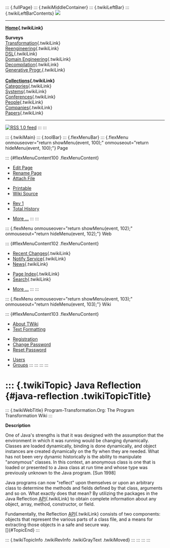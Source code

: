 ::: {.fullPage}
::: {.twikiMiddleContainer}
::: {.twikiLeftBar}
::: {.twikiLeftBarContents}
![](../pub/transformation.gif)

------------------------------------------------------------------------

**[Home](WebHome){.twikiLink}**

**Surveys**\
[Transformation](ProgramTransformation){.twikiLink}\
[Reengineering](ReengineeringWiki){.twikiLink}\
[DSL](DomainSpecificLanguages){.twikiLink}\
[Domain Engineering](DomainEngineering){.twikiLink}\
[Decompilation](DeCompilation){.twikiLink}\
[Generative Progr.](GenerativeProgrammingWiki){.twikiLink}\
\
**[Collections](CategoryCollection){.twikiLink}**\
[Categories](CategoryCategory){.twikiLink}\
[Systems](TransformationSystems){.twikiLink}\
[Conferences](TransformationConferences){.twikiLink}\
[People](TransformationPeople){.twikiLink}\
[Companies](TransformationCompanies){.twikiLink}\
[Papers](CategoryPaper){.twikiLink}

------------------------------------------------------------------------

[![](../pub/rss.gif "RSS 1.0 feed")](WebRss@skin=rss)
:::
:::

::: {.twikiMain}
::: {.toolBar}
::: {.flexMenuBar}
::: {.flexMenu onmouseover="return showMenu(event, 100);" onmouseout="return hideMenu(event, 100);"}
Page

::: {#flexMenuContent100 .flexMenuContent}
-   [Edit
    Page](http://www.program-transformation.org/edit/Transform/JavaReflection?t=1536826504)
-   [Rename
    Page](http://www.program-transformation.org/rename/Transform/JavaReflection)
-   [Attach
    File](http://www.program-transformation.org/attach/Transform/JavaReflection)

<!-- -->

-   [Printable](http://www.program-transformation.org/view/Transform/JavaReflection?skin=print.pattern)
-   [Wiki
    Source](http://www.program-transformation.org/view/Transform/JavaReflection?skin=text&raw=on&contenttype=text/plain)

<!-- -->

-   [Rev
    1](http://www.program-transformation.org/view/Transform/JavaReflection?rev=1.1)
-   [Total
    History](http://www.program-transformation.org/rdiff/Transform/JavaReflection)

<!-- -->

-   [More
    \...](http://www.program-transformation.org/oops/Transform/JavaReflection?template=oopsmore&param1=1.1&param2=1.1)
:::
:::

::: {.flexMenu onmouseover="return showMenu(event, 102);" onmouseout="return hideMenu(event, 102);"}
Web

::: {#flexMenuContent102 .flexMenuContent}
-   [Recent Changes](WebChanges){.twikiLink}
-   [Notify Service](WebNotify){.twikiLink}
-   [News](WebNews){.twikiLink}

<!-- -->

-   [Page Index](WebIndex){.twikiLink}
-   [Search](WebSearch){.twikiLink}

<!-- -->

-   [More
    \...](http://www.program-transformation.org/oops/Transform/JavaReflection?template=oopsmore&param1=1.1&param2=1.1)
:::
:::

::: {.flexMenu onmouseover="return showMenu(event, 103);" onmouseout="return hideMenu(event, 103);"}
Wiki

::: {#flexMenuContent103 .flexMenuContent}
-   [About
    TWiki](http://www.program-transformation.org/view/TWiki/WebHome)
-   [Text
    Formatting](http://www.program-transformation.org/view/TWiki/TextFormattingRules)

<!-- -->

-   [Registration](http://www.program-transformation.org/view/TWiki/TWikiRegistration)
-   [Change
    Password](http://www.program-transformation.org/view/TWiki/ChangePassword)
-   [Reset
    Password](http://www.program-transformation.org/view/TWiki/ResetPassword)

<!-- -->

-   [Users](http://www.program-transformation.org/view/Main/TWikiUsers)
-   [Groups](http://www.program-transformation.org/view/Main/TWikiGroups)
:::
:::
:::
:::

::: {.twikiTopic}
Java Reflection {#java-reflection .twikiTopicTitle}
===============

::: {.twikiWebTitle}
Program-Transformation.Org: The Program Transformation Wiki
:::

**Description**

One of Java\'s strengths is that it was designed with the assumption
that the environment in which it was running would be changing
dynamically. Classes are loaded dynamically, binding is done
dynamically, and object instances are created dynamically on the fly
when they are needed. What has not been very dynamic historically is the
ability to manipulate \"anonymous\" classes. In this context, an
anonymous class is one that is loaded or presented to a Java class at
run time and whose type was previously unknown to the Java program.
\[Sun 1998\]

Java programs can now \"reflect\" upon themselves or upon an arbitrary
class to determine the methods and fields defined by that class,
arguments and so on. What exactly does that mean? By utilizing the
packages in the Java Reflection [API](API){.twikiLink} to obtain
complete information about any object, array, method, constructor, or
field.

Fundamentally, the Reflection [API](API){.twikiLink} consists of two
components: objects that represent the various parts of a class file,
and a means for extracting those objects in a safe and secure way.\
[]{#TopicEnd}
:::

::: {.twikiTopicInfo .twikiRevInfo .twikiGrayText .twikiMoved}
:::
:::
:::
:::
